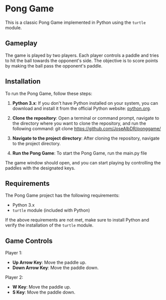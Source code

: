 # Pong Game

This is a classic Pong Game implemented in Python using the `turtle` module.

## Gameplay

The game is played by two players. Each player controls a paddle and tries to hit the ball towards the opponent's side. The objective is to score points by making the ball pass the opponent's paddle.

## Installation

To run the Pong Game, follow these steps:

1. **Python 3.x**: If you don't have Python installed on your system, you can download and install it from the official Python website: [python.org](https://www.python.org/).

2. **Clone the repository**: Open a terminal or command prompt, navigate to the directory where you want to clone the repository, and run the following command: 
git clone https://github.com/JoseAlbDR/ponggame/

3. **Navigate to the project directory**: After cloning the repository, navigate to the project directory.

4. **Run the Pong Game**: To start the Pong Game, run the main.py file

The game window should open, and you can start playing by controlling the paddles with the designated keys.

## Requirements

The Pong Game project has the following requirements:

- Python 3.x
- `turtle` module (included with Python)

If the above requirements are not met, make sure to install Python and verify the installation of the `turtle` module.

## Game Controls

Player 1:
- **Up Arrow Key**: Move the paddle up.
- **Down Arrow Key**: Move the paddle down.

Player 2:
- **W Key**: Move the paddle up.
- **S Key**: Move the paddle down.




